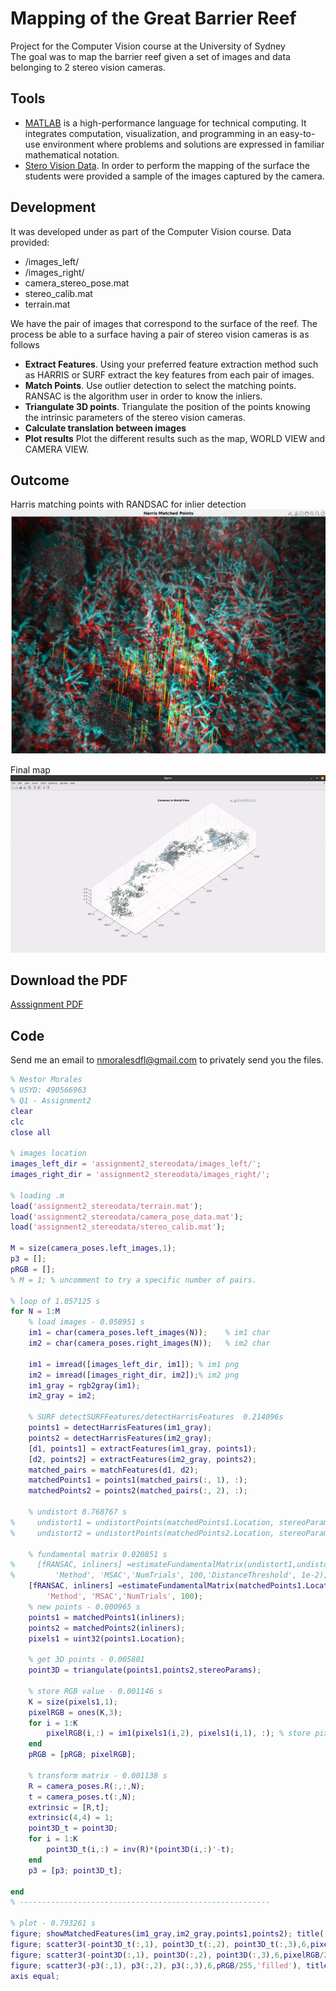 # Mapping of the Great Barrier Reef
Project for the Computer Vision course at the University of Sydney  
The goal was to map the barrier reef given a set of images and data belonging to 2 stereo vision cameras.

## Tools
- [MATLAB](https://www.mathworks.com/products/matlab.html) is a high-performance language for technical computing. It integrates computation, visualization, and programming in an easy-to-use environment where problems and solutions are expressed in familiar mathematical notation.
- [Stero Vision Data](https://en.wikipedia.org/wiki/Computer_stereo_vision). In order to perform the mapping of the surface the students were provided a sample of the images captured by the camera.

## Development
It was developed under as part of the Computer Vision course. 
Data provided:
- /images_left/
- /images_right/
- camera_stereo_pose.mat
- stereo_calib.mat
- terrain.mat

We have the pair of images that correspond to the surface of the reef. The process be able to a surface having a pair of stereo vision cameras is as follows
- **Extract Features**. Using your preferred feature extraction method such as HARRIS or SURF extract the key features from each pair of images.
- **Match Points**. Use outlier detection to select the matching points. RANSAC is the algorithm user in order to know the inliers.
- **Triangulate 3D points**. Triangulate the position of the points knowing the intrinsic parameters of the stereo vision cameras.
- **Calculate translation between images**
- **Plot results** Plot the different results such as the map, WORLD VIEW and CAMERA VIEW.

## Outcome
Harris matching points with RANDSAC for inlier detection
![Harris Matching points](../images/reef_matching_harris.png)

Final map
![Reef Mapping](../images/reef_mapping.gif)

## Download the PDF
[Asssignment PDF](../pdf/reef.pdf)

## Code
Send me an email to [nmoralesdfl@gmail.com](mailto:nmoralesdlf@gmail.com) to privately send you the files.
 
```matlab
% Nestor Morales
% USYD: 490566963
% Q1 - Assignment2
clear
clc
close all

% images location
images_left_dir = 'assignment2_stereodata/images_left/';
images_right_dir = 'assignment2_stereodata/images_right/';

% loading .m
load('assignment2_stereodata/terrain.mat');
load('assignment2_stereodata/camera_pose_data.mat');
load('assignment2_stereodata/stereo_calib.mat');

M = size(camera_poses.left_images,1);
p3 = [];
pRGB = [];
% M = 1; % uncomment to try a specific number of pairs.

% loop of 1.057125 s
for N = 1:M
    % load images - 0.058951 s
    im1 = char(camera_poses.left_images(N));    % im1 char
    im2 = char(camera_poses.right_images(N));   % im2 char

    im1 = imread([images_left_dir, im1]); % im1 png
    im2 = imread([images_right_dir, im2]);% im2 png
    im1_gray = rgb2gray(im1);
    im2_gray = im2;
    
    % SURF detectSURFFeatures/detectHarrisFeatures  0.214096s
    points1 = detectHarrisFeatures(im1_gray);
    points2 = detectHarrisFeatures(im2_gray);
    [d1, points1] = extractFeatures(im1_gray, points1);
    [d2, points2] = extractFeatures(im2_gray, points2);
    matched_pairs = matchFeatures(d1, d2);
    matchedPoints1 = points1(matched_pairs(:, 1), :);
    matchedPoints2 = points2(matched_pairs(:, 2), :);
    
    % undistort 0.768767 s
%     undistort1 = undistortPoints(matchedPoints1.Location, stereoParams.CameraParameters1);
%     undistort2 = undistortPoints(matchedPoints2.Location, stereoParams.CameraParameters2);
   
    % fundamental matrix 0.020851 s
%     [fRANSAC, inliners] =estimateFundamentalMatrix(undistort1,undistort2, ...
%         'Method', 'MSAC','NumTrials', 100,'DistanceThreshold', 1e-2);
    [fRANSAC, inliners] =estimateFundamentalMatrix(matchedPoints1.Location,matchedPoints2.Location, ...
        'Method', 'MSAC','NumTrials', 100);
    % new points - 0.000965 s
    points1 = matchedPoints1(inliners);
    points2 = matchedPoints2(inliners);
    pixels1 = uint32(points1.Location);

    % get 3D points - 0.005801
    point3D = triangulate(points1,points2,stereoParams);

    % store RGB value - 0.001146 s
    K = size(pixels1,1);
    pixelRGB = ones(K,3);
    for i = 1:K
        pixelRGB(i,:) = im1(pixels1(i,2), pixels1(i,1), :); % store pixels value
    end 
    pRGB = [pRGB; pixelRGB];

    % transform matrix - 0.001138 s
    R = camera_poses.R(:,:,N);
    t = camera_poses.t(:,N);
    extrinsic = [R,t];
    extrinsic(4,4) = 1;
    point3D_t = point3D;
    for i = 1:K
        point3D_t(i,:) = inv(R)*(point3D(i,:)'-t);
    end
    p3 = [p3; point3D_t];

end
% --------------------------------------------------------

% plot - 0.793261 s
figure; showMatchedFeatures(im1_gray,im2_gray,points1,points2); title('Harris Matched Points');
figure; scatter3(-point3D_t(:,1), point3D_t(:,2), point3D_t(:,3),6,pixelRGB/255,'filled'), view(-60,60); title('World view'); % make axis equal
figure; scatter3(-point3D(:,1), point3D(:,2), point3D(:,3),6,pixelRGB/255,'filled'), view(-60,60); title('Camera View');
figure; scatter3(-p3(:,1), p3(:,2), p3(:,3),6,pRGB/255,'filled'), title('Cameras in World View');% make axis equal
axis equal;
```